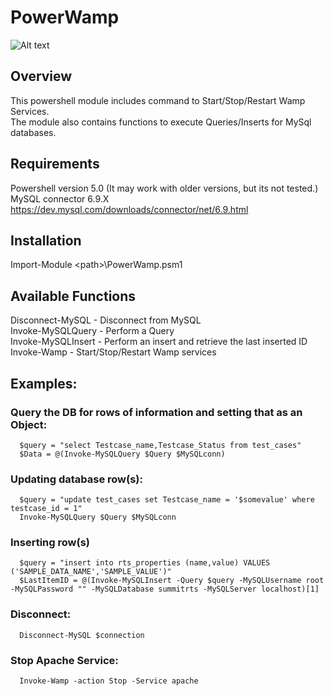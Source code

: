 # PowerWamp
![Alt text](https://github.com/jpsider/PowerWamp/blob/master/z_Images/PowerWamp_NoBg.png "PowerWamp Icon")  
## Overview  
This powershell module includes command to Start/Stop/Restart Wamp Services.  
The module also contains functions to execute Queries/Inserts for MySql databases.    

## Requirements  
Powershell version 5.0 (It may work with older versions, but its not tested.)  
MySQL connector 6.9.X https://dev.mysql.com/downloads/connector/net/6.9.html  

## Installation  
Import-Module \<path>\PowerWamp.psm1  

## Available Functions  
Disconnect-MySQL - Disconnect from MySQL  
Invoke-MySQLQuery - Perform a Query  
Invoke-MySQLInsert - Perform an insert and retrieve the last inserted ID  
Invoke-Wamp - Start/Stop/Restart Wamp services  

## Examples:  
### Query the DB for rows of information and setting that as an Object:  
      $query = "select Testcase_name,Testcase_Status from test_cases"  
      $Data = @(Invoke-MySQLQuery $Query $MySQLconn)  
### Updating database row(s):    
      $query = "update test_cases set Testcase_name = '$somevalue' where testcase_id = 1"   
      Invoke-MySQLQuery $Query $MySQLconn  
### Inserting row(s) 	
	  $query = "insert into rts_properties (name,value) VALUES ('SAMPLE_DATA_NAME','SAMPLE_VALUE')"	
	  $LastItemID = @(Invoke-MySQLInsert -Query $query -MySQLUsername root -MySQLPassword "" -MySQLDatabase summitrts -MySQLServer localhost)[1]	  
### Disconnect:  
      Disconnect-MySQL $connection
### Stop Apache Service:  
      Invoke-Wamp -action Stop -Service apache
